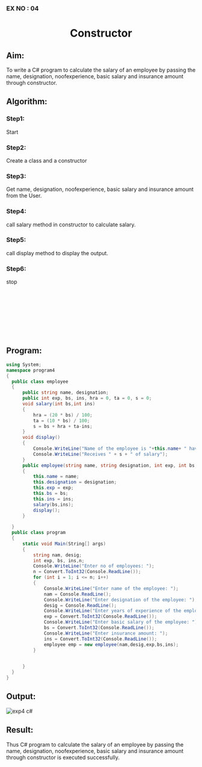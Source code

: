 ### EX NO : 04
# <p align="center">Constructor</p>
## Aim:
 To write a C# program to calculate the salary of an employee by passing the name, designation, noofexperience, basic salary and insurance amount through constructor.
 
 ## Algorithm:
 ### Step1: 
Start
### Step2:
Create a class and a constructor
### Step3:
Get name, designation, noofexperience, basic salary and insurance amount from the User.
### Step4:
call salary method in constructor to calculate salary.
### Step5:
call display method to display the output.
### Step6:
stop

<br/><br/><br/><br/><br/><br/><br/>


 ## Program:
 ```c#
using System;
namespace program4
{
   public class employee
   {
       public string name, designation;
       public int exp, bs, ins, hra = 0, ta = 0, s = 0;
       void salary(int bs,int ins)
       {
           hra = (20 * bs) / 100;
           ta = (10 * bs) / 100;
           s = bs + hra + ta-ins;
       }
       void display()
       {
           Console.WriteLine("Name of the employee is "+this.name+ " having "+this.exp+ " of experience, working as "+this.designation);
           Console.WriteLine("Receives " + s + " of salary");
       }
       public employee(string name, string designation, int exp, int bs, int ins)
       {
           this.name = name;
           this.designation = designation;
           this.exp = exp;
           this.bs = bs;
           this.ins = ins;
           salary(bs,ins);
           display();
       }
           
   }
   public class program
   {   
       static void Main(String[] args)
       {
           string nam, desig;
           int exp, bs, ins,n;
           Console.WriteLine("Enter no of employees: ");
           n = Convert.ToInt32(Console.ReadLine());
           for (int i = 1; i <= n; i++)
           {
               Console.WriteLine("Enter name of the employee: ");
               nam = Console.ReadLine();
               Console.WriteLine("Enter designation of the employee: ");
               desig = Console.ReadLine();
               Console.WriteLine("Enter years of experience of the employee: ");
               exp = Convert.ToInt32(Console.ReadLine());
               Console.WriteLine("Enter basic salary of the employee: ");
               bs = Convert.ToInt32(Console.ReadLine());
               Console.WriteLine("Enter insurance amount: ");
               ins = Convert.ToInt32(Console.ReadLine());
               employee emp = new employee(nam,desig,exp,bs,ins);
           }

           
       }
   }
}
 ```
 ## Output:
 ![exp4 c#](https://user-images.githubusercontent.com/75234588/190057835-a9bd5c03-7361-4471-a91e-f293e225269c.PNG)


 ## Result:
 Thus C# program to calculate the salary of an employee by passing the name, designation, noofexperience, basic salary and insurance amount through constructor is executed successfully.
